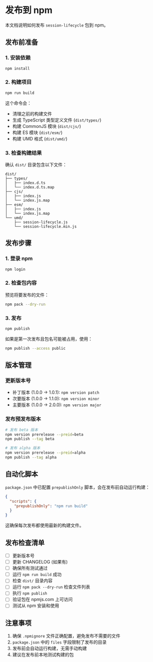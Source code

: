 # 发布到 npm

本文档说明如何发布 `session-lifecycle` 包到 npm。

## 发布前准备

### 1. 安装依赖

```bash
npm install
```

### 2. 构建项目

```bash
npm run build
```

这个命令会：
- 清理之前的构建文件
- 生成 TypeScript 类型定义文件 (`dist/types/`)
- 构建 CommonJS 模块 (`dist/cjs/`)
- 构建 ES 模块 (`dist/esm/`)
- 构建 UMD 格式 (`dist/umd/`)

### 3. 检查构建结果

确认 `dist/` 目录包含以下文件：
```
dist/
├── types/
│   ├── index.d.ts
│   └── index.d.ts.map
├── cjs/
│   ├── index.js
│   └── index.js.map
├── esm/
│   ├── index.js
│   └── index.js.map
└── umd/
    ├── session-lifecycle.js
    └── session-lifecycle.min.js
```

## 发布步骤

### 1. 登录 npm

```bash
npm login
```

### 2. 检查包内容

预览将要发布的文件：
```bash
npm pack --dry-run
```

### 3. 发布

```bash
npm publish
```

如果是第一次发布且包名可能被占用，使用：
```bash
npm publish --access public
```

## 版本管理

### 更新版本号

- 补丁版本 (1.0.0 → 1.0.1): `npm version patch`
- 次要版本 (1.0.0 → 1.1.0): `npm version minor`  
- 主要版本 (1.0.0 → 2.0.0): `npm version major`

### 发布预发布版本

```bash
# 发布 beta 版本
npm version prerelease --preid=beta
npm publish --tag beta

# 发布 alpha 版本  
npm version prerelease --preid=alpha
npm publish --tag alpha
```

## 自动化脚本

`package.json` 中已配置 `prepublishOnly` 脚本，会在发布前自动运行构建：

```json
{
  "scripts": {
    "prepublishOnly": "npm run build"
  }
}
```

这确保每次发布都使用最新的构建文件。

## 发布检查清单

- [ ] 更新版本号
- [ ] 更新 CHANGELOG (如果有)
- [ ] 确保所有测试通过
- [ ] 运行 `npm run build` 成功
- [ ] 检查 `dist/` 目录内容
- [ ] 运行 `npm pack --dry-run` 检查文件列表
- [ ] 执行 `npm publish`
- [ ] 验证包在 npmjs.com 上可访问
- [ ] 测试从 npm 安装和使用

## 注意事项

1. 确保 `.npmignore` 文件正确配置，避免发布不需要的文件
2. `package.json` 中的 `files` 字段限制了发布的目录
3. 发布前会自动运行构建，无需手动构建
4. 建议在发布前本地测试构建的包
